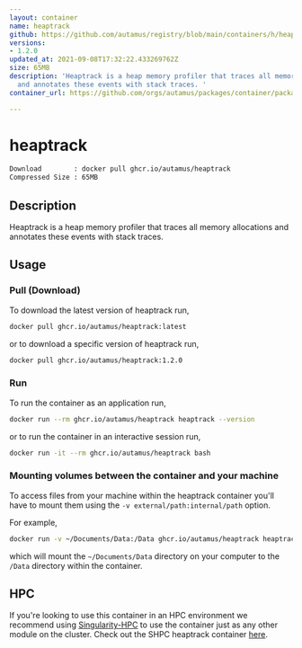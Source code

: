 ```yaml
---
layout: container
name: heaptrack
github: https://github.com/autamus/registry/blob/main/containers/h/heaptrack/spack.yaml
versions:
- 1.2.0
updated_at: 2021-09-08T17:32:22.433269762Z
size: 65MB
description: 'Heaptrack is a heap memory profiler that traces all memory allocations
  and annotates these events with stack traces. '
container_url: https://github.com/orgs/autamus/packages/container/package/heaptrack

---
```

# heaptrack
```bash 
Download        : docker pull ghcr.io/autamus/heaptrack
Compressed Size : 65MB
```

## Description
Heaptrack is a heap memory profiler that traces all memory allocations and annotates these events with stack traces. 

## Usage
### Pull (Download)
To download the latest version of heaptrack run,

```bash
docker pull ghcr.io/autamus/heaptrack:latest
```

or to download a specific version of heaptrack run,

```bash
docker pull ghcr.io/autamus/heaptrack:1.2.0
```
### Run
To run the container as an application run,
```bash
docker run --rm ghcr.io/autamus/heaptrack heaptrack --version
```

or to run the container in an interactive session run,
```bash
docker run -it --rm ghcr.io/autamus/heaptrack bash
```

### Mounting volumes between the container and your machine
To access files from your machine within the heaptrack container you'll have to mount them using the `-v external/path:internal/path` option.

For example,
```bash
docker run -v ~/Documents/Data:/Data ghcr.io/autamus/heaptrack heaptrack /Data/myData.csv
```
which will mount the `~/Documents/Data` directory on your computer to the `/Data` directory within the container.

## HPC
If you're looking to use this container in an HPC environment we recommend using [Singularity-HPC](https://singularity-hpc.readthedocs.io) to use the container just as any other module on the cluster. Check out the SHPC heaptrack container [here](https://singularityhub.github.io/singularity-hpc/r/ghcr.io-autamus-heaptrack/).